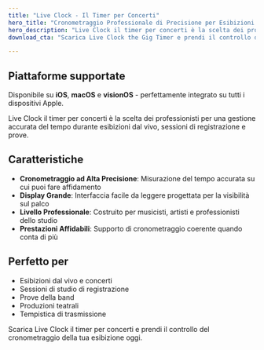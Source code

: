 ```yaml
---
title: "Live Clock - Il Timer per Concerti"
hero_title: "Cronometraggio Professionale di Precisione per Esibizioni dal Vivo"
hero_description: "Live Clock il timer per concerti è la scelta dei professionisti per una gestione accurata del tempo durante esibizioni dal vivo, sessioni di registrazione e prove."
download_cta: "Scarica Live Clock the Gig Timer e prendi il controllo del timing delle tue performance oggi."

---
```


## Piattaforme supportate

Disponibile su **iOS**, **macOS** e **visionOS** - perfettamente integrato su tutti i dispositivi Apple.

Live Clock il timer per concerti è la scelta dei professionisti per una gestione accurata del tempo durante esibizioni dal vivo, sessioni di registrazione e prove.

## Caratteristiche

- **Cronometraggio ad Alta Precisione**: Misurazione del tempo accurata su cui puoi fare affidamento
- **Display Grande**: Interfaccia facile da leggere progettata per la visibilità sul palco
- **Livello Professionale**: Costruito per musicisti, artisti e professionisti dello studio
- **Prestazioni Affidabili**: Supporto di cronometraggio coerente quando conta di più

## Perfetto per

- Esibizioni dal vivo e concerti
- Sessioni di studio di registrazione
- Prove della band
- Produzioni teatrali
- Tempistica di trasmissione

Scarica Live Clock il timer per concerti e prendi il controllo del cronometraggio della tua esibizione oggi.
